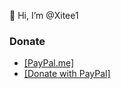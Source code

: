 👋 Hi, I’m @Xitee1



### Donate
- [[PayPal.me]](https://paypal.me/xitee)
- [[Donate with PayPal]](https://www.paypal.com/donate/?hosted_button_id=334VA24BGFJMS)

<!---
Xitee1/Xitee1 is a ✨ special ✨ repository because its `README.md` (this file) appears on your GitHub profile.
You can click the Preview link to take a look at your changes.
--->
